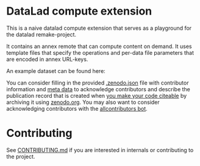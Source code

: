 # DataLad compute extension

This is a naive datalad compute extension that serves as a playground for
the datalad remake-project.

It contains an annex remote that can compute content on demand. It uses template
files that specify the operations and per-data file parameters that are encoded
in annex URL-keys.

An example dataset can be found here:



You can consider filling in the provided [.zenodo.json](.zenodo.json) file with
contributor information and [meta data](https://developers.zenodo.org/#representation)
to acknowledge contributors and describe the publication record that is created when
[you make your code citeable](https://guides.github.com/activities/citable-code/)
by archiving it using [zenodo.org](https://zenodo.org/). You may also want to
consider acknowledging contributors with the
[allcontributors bot](https://allcontributors.org/docs/en/bot/overview).

# Contributing

See [CONTRIBUTING.md](CONTRIBUTING.md) if you are interested in internals or
contributing to the project.
